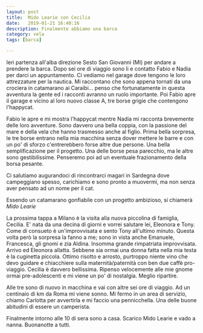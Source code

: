 ```yaml
---
layout: post
title:  Mido Learie con Cecilia
date:   2019-01-21 16:40:16
description: Finalmente abbiamo una barca
category: vela
tags: [barca]

---
```


Ieri partenza all'alba direzione Sesto San Giovanni (MI) per andare a prendere la barca. Dopo sei ore di viaggio sono li e contatto Fabio e Nadia per darci un appuntamento. Ci vediamo nel garage dove tengono le loro attrezzature per la nautica. Mi raccontano che sono appena tornati da una crociera in catamarano ai Caraibi... penso che fortunatamente in questa avventura la gente ed i racconti avranno un ruolo importante. Poi Fabio apre il garage e vicino al loro nuovo classe A, tre borse grigie che contengono l'happycat.

Fabio le apre e mi mostra l'happycat mentre Nadia mi racconta brevemente delle loro avventure. Sono davvero una bella coppia, con la passione del mare e della vela che hanno trasmesso anche al figlio. Prima bella sorpresa, le tre borse entrano nella mia macchina senza dover mettere le barre e con un po' di sforzo c'entrerebbero forse altre due persone. Una bella semplificazione per il progetto. Una delle borse pesa parecchio, ma le altre sono gestibilissime. Penseremo poi ad un eventuale frazionamento della borsa pesante.

Ci salutiamo augurandoci di rincontrarci magari in Sardegna dove campeggiano spesso, carichiamo e sono pronto a muovermi, ma non senza aver pensato ad un nome per il cat.

Essendo un catamarano gonfiabile con un progetto ambizioso, si chiamerà *Mido Learie*

La prossima tappa a Milano è la visita alla nuova piccolina di famiglia, Cecilia. E' nata da una decina di giorni e vorrei salutare lei, Eleonora e Tony. Come di consueto è un'improvvisata e sento Tony all'ultimo minuto. Questa volta però la sorpresa la fanno a me; sono in vista anche Emanuele, Francesca, gli gnomi e zia Aldina. Insomma grande rimpatriata improvvisata. Arrivo ed Eleonora allatta. Sebbene sia ormai una donna fatta nella mia testa è la cuginetta piccola. Ottimo risotto e arrosto, purtroppo niente vino che devo guidare e chiacchiere sulla maternità/paternità con ben due caffè pro-viaggio. Cecilia è davvero bellissima. Ripenso velocemente alle mie gnome ormai pre-adolescenti e mi viene un po' di nostalgia. Meglio ripartire.

Alle tre sono di nuovo in macchina e vai con altre sei ore di viaggio. Ad un centinaio di km da Roma mi viene sonno. Mi fermo in un area di servizio, chiamo Carlotta per avvertirla e mi faccio una pennicchella. Una delle buone abitudini di essere un camperista.

Finalmente intorno alle 10 di sera sono a casa. Scarico Mido Learie e vado a nanna. Buonanotte a tutti. 
